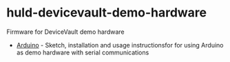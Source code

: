 # huld-devicevault-demo-hardware

Firmware for DeviceVault demo hardware

- [Arduino](arduino/README.md) - Sketch, installation and usage instructionsfor for using Arduino as demo hardware with serial communications
